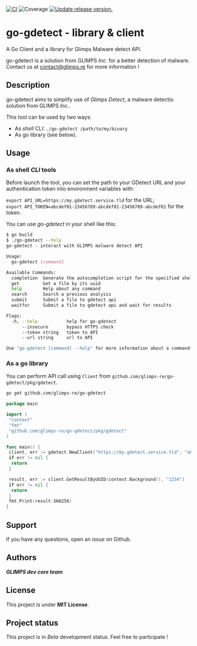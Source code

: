 [![CI](https://github.com/tj-actions/coverage-badge-go/workflows/CI/badge.svg)](https://github.com/glimps-glv/go-gdetect/actions?query=workflow%3ACI)
![Coverage](https://img.shields.io/badge/Coverage-100.0%25-brightgreen)
[![Update release version.](https://github.com/glimps-glv/go-gdetect/workflows/Update%20release%20version./badge.svg)](https://github.com/glimps-glv/go-gdetect?query=workflow%3A%22Update+release+version.%22)

# go-gdetect - library & client

A Go Client and a library for Glimps Malware detect API.

go-gdetect is a solution from GLIMPS *Inc.* for a better detection of malware. Contact us at contact@glimps.re for more information !  

## Description

go-gdetect aims to simplify use of *Glimps Detect*, a malware detectio solution from GLIMPS *Inc.*.

This tool can be used by two ways:

* As *shell* CLI: `./go-gdetect /path/to/my/binary`
* As go library (see below).


## Usage

### As shell *CLI* tools

Before launch the tool, you can set the path to your GDetect URL and your authentication token into environment variables with:

`export API_URL=https://my.gdetect.service.tld` for the URL;  
`export API_TOKEN=abcdef01-23456789-abcdef01-23456789-abcdef01` for the token.

You can use *go-gdetect* in your shell like this:

```bash
$ go build
$ ./go-gdetect --help
go-gdetect - interact with GLIMPS malware detect API

Usage:
  go-gdetect [command]

Available Commands:
  completion  Generate the autocompletion script for the specified shell
  get         Get a file by its uuid
  help        Help about any command
  search      Search a previous analysis
  submit      Submit a file to gdetect api
  waitfor     Submit a file to gdetect api and wait for results

Flags:
  -h, --help           help for go-gdetect
      --insecure       bypass HTTPS check
      --token string   token to API
      --url string     url to API

Use "go-gdetect [command] --help" for more information about a command.
```

### As a go library

You can perform API call using `Client` from `github.com/glimps-re/go-gdetect/pkg/gdetect`.

```bash
go get github.com/glimps-re/go-gdetect
```

```go
package main

import (
 "context"
 "fmt"
 "github.com/glimps-re/go-gdetect/pkg/gdetect"
)

func main() {
 client, err := gdetect.NewClient("https://my.gdetect.service.tld", "abcdef01-23456789-abcdef01-23456789-abcdef01", false)
 if err != nil {
  return
 }

 result, err := client.GetResultByUUID(context.Background(), "1234")
 if err != nil {
  return
 }
 fmt.Print(result.SHA256)
}

```

## Support

If you have any questions, open an *issue* on Github.

## Authors

***GLIMPS dev core team***

## License

This project is under **MIT License**.

## Project status

This project is in *Beta* development status. Feel free to participate !

